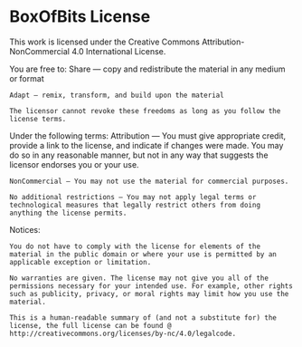 BoxOfBits License
=================
This work is licensed under the Creative Commons Attribution-NonCommercial 4.0 International License.
 
You are free to:
    Share — copy and redistribute the material in any medium or format

    Adapt — remix, transform, and build upon the material

    The licensor cannot revoke these freedoms as long as you follow the license terms.

Under the following terms:
    Attribution — You must give appropriate credit, provide a link to the license, and indicate if changes were made. You may do so in any reasonable manner, but not in any way that suggests the licensor endorses you or your use.

    NonCommercial — You may not use the material for commercial purposes.

    No additional restrictions — You may not apply legal terms or technological measures that legally restrict others from doing anything the license permits.

Notices:

    You do not have to comply with the license for elements of the material in the public domain or where your use is permitted by an applicable exception or limitation.

    No warranties are given. The license may not give you all of the permissions necessary for your intended use. For example, other rights such as publicity, privacy, or moral rights may limit how you use the material.

	This is a human-readable summary of (and not a substitute for) the license, the full license can be found @ http://creativecommons.org/licenses/by-nc/4.0/legalcode.
